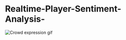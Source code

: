 # Realtime-Player-Sentiment-Analysis-
![Crowd expression gif](https://github.com/vedb1211/Realtime-Player-Sentiment-Analysis-/assets/106091820/f031b84c-ec78-4936-bbcc-8d122b140076)
